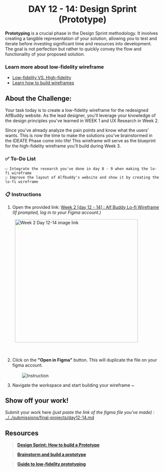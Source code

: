 **<h1 align="center"> DAY 12 - 14: Design Sprint (Prototype)</h1>**

**Prototyping** is a crucial phase in the Design Sprint methodology. It involves creating a tangible representation of your solution, allowing you to test and iterate before investing significant time and resources into development. The goal is not perfection but rather to quickly convey the flow and functionality of your proposed solution.

### Learn more about low-fidelity wireframe

-   [Low-fidelity VS. High-fidelity](https://webflow.com/blog/low-vs-high-fidelity)
-   [Learn how to build wireframes](https://www.youtube.com/watch?v=qpH7-KFWZRI&ab_channel=CareerFoundry)

## **About the Challenge:**

Your task today is to create a low-fidelity wireframe for the redesigned AlfBuddy website. As the lead designer, you'll leverage your knowledge of the design principles you've learned in WEEK 1 and UX Research in Week 2.

Since you've already analyze the pain points and know what the users' wants. This is now the time to make the solutions you've brainstormed in the IDEATE Phase come into life! This wireframe will serve as the blueprint for the high-fidelity wireframe you'll build during Week 3.

### ✅ To-Do List

    ☐ Integrate the research you've done in day 8 - 9 when making the lo-fi wireframe
    ☐ Improve the layout of Alfbuddy's website and show it by creating the lo-fi wireframe

### 📋 Instructions

1. Open the provided link: [Week 2 [day 12 - 14] : Alf Buddy Lo-fi Wireframe](https://www.figma.com/community/file/1307727312799989741/week-2-alfbuddy-lo-fi-wireframe
) _(If prompted, log in to your Figma account.)_
 <p>
 &nbsp;&nbsp;&nbsp;&nbsp;&nbsp;&nbsp;&nbsp;&nbsp;<a href="https://www.figma.com/community/file/1307726958398843883/week-2-day-8-11-activities target="_blank" "><img src="https://github.com/xialuna/30-Days-of-UI-UX/assets/115876263/112c8604-14e6-41c6-8665-c1ff068b19f4" height="400" alt="Week 2 Day 12-14 image link"/></a>
 </p>
 <br/>

2. Click on the **"Open in Figma"** button. This will duplicate the file on your figma account.<br/><br/>
   &nbsp;&nbsp;&nbsp;&nbsp;&nbsp;&nbsp;&nbsp;&nbsp;<img src="https://github.com/xialuna/30-Days-of-UI-UX/assets/115876263/a5931d4f-4a9c-463a-b7ab-d1aee7cffe47" alt="Instruction"/>
   <br/>

3. Navigate the workspace and start building your wireframe ~

## Show off your work!</h3>

Submit your work here _(just paste the link of the figma file you've made)_ : <a href="../../submissions/final-projects/day12-14.md" target="_blank">../../submissions/final-projects/day12-14.md</a>

## Resources
> [**Design Sprint: How to build a Prototype**](https://www.workshopper.com/post/design-thinking-phase-4-everything-you-need-to-know-about-prototyping)

> [**Brainstorm and build a prototype**](https://www.linkedin.com/advice/0/what-best-practices-brainstorming-prototyping)

> [**Guide to low-fidelity prototyping**](https://devsquad.com/blog/low-fidelity-prototyping)


